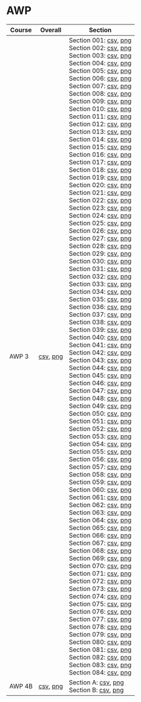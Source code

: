 # AWP

| Course | Overall | Section |
| ------ | ------- | ------- |
| AWP 3 | [csv](https://github.com/UCSD-Historical-Enrollment-Data/2023Fall/blob/main/overall/AWP%203.csv), [png](https://raw.githubusercontent.com/UCSD-Historical-Enrollment-Data/2023Fall/main/plot_overall/AWP%203.png) | Section 001: [csv](https://github.com/UCSD-Historical-Enrollment-Data/2023Fall/blob/main/section/AWP%203_001.csv), [png](https://raw.githubusercontent.com/UCSD-Historical-Enrollment-Data/2023Fall/main/plot_section/AWP%203_001.png)<br>Section 002: [csv](https://github.com/UCSD-Historical-Enrollment-Data/2023Fall/blob/main/section/AWP%203_002.csv), [png](https://raw.githubusercontent.com/UCSD-Historical-Enrollment-Data/2023Fall/main/plot_section/AWP%203_002.png)<br>Section 003: [csv](https://github.com/UCSD-Historical-Enrollment-Data/2023Fall/blob/main/section/AWP%203_003.csv), [png](https://raw.githubusercontent.com/UCSD-Historical-Enrollment-Data/2023Fall/main/plot_section/AWP%203_003.png)<br>Section 004: [csv](https://github.com/UCSD-Historical-Enrollment-Data/2023Fall/blob/main/section/AWP%203_004.csv), [png](https://raw.githubusercontent.com/UCSD-Historical-Enrollment-Data/2023Fall/main/plot_section/AWP%203_004.png)<br>Section 005: [csv](https://github.com/UCSD-Historical-Enrollment-Data/2023Fall/blob/main/section/AWP%203_005.csv), [png](https://raw.githubusercontent.com/UCSD-Historical-Enrollment-Data/2023Fall/main/plot_section/AWP%203_005.png)<br>Section 006: [csv](https://github.com/UCSD-Historical-Enrollment-Data/2023Fall/blob/main/section/AWP%203_006.csv), [png](https://raw.githubusercontent.com/UCSD-Historical-Enrollment-Data/2023Fall/main/plot_section/AWP%203_006.png)<br>Section 007: [csv](https://github.com/UCSD-Historical-Enrollment-Data/2023Fall/blob/main/section/AWP%203_007.csv), [png](https://raw.githubusercontent.com/UCSD-Historical-Enrollment-Data/2023Fall/main/plot_section/AWP%203_007.png)<br>Section 008: [csv](https://github.com/UCSD-Historical-Enrollment-Data/2023Fall/blob/main/section/AWP%203_008.csv), [png](https://raw.githubusercontent.com/UCSD-Historical-Enrollment-Data/2023Fall/main/plot_section/AWP%203_008.png)<br>Section 009: [csv](https://github.com/UCSD-Historical-Enrollment-Data/2023Fall/blob/main/section/AWP%203_009.csv), [png](https://raw.githubusercontent.com/UCSD-Historical-Enrollment-Data/2023Fall/main/plot_section/AWP%203_009.png)<br>Section 010: [csv](https://github.com/UCSD-Historical-Enrollment-Data/2023Fall/blob/main/section/AWP%203_010.csv), [png](https://raw.githubusercontent.com/UCSD-Historical-Enrollment-Data/2023Fall/main/plot_section/AWP%203_010.png)<br>Section 011: [csv](https://github.com/UCSD-Historical-Enrollment-Data/2023Fall/blob/main/section/AWP%203_011.csv), [png](https://raw.githubusercontent.com/UCSD-Historical-Enrollment-Data/2023Fall/main/plot_section/AWP%203_011.png)<br>Section 012: [csv](https://github.com/UCSD-Historical-Enrollment-Data/2023Fall/blob/main/section/AWP%203_012.csv), [png](https://raw.githubusercontent.com/UCSD-Historical-Enrollment-Data/2023Fall/main/plot_section/AWP%203_012.png)<br>Section 013: [csv](https://github.com/UCSD-Historical-Enrollment-Data/2023Fall/blob/main/section/AWP%203_013.csv), [png](https://raw.githubusercontent.com/UCSD-Historical-Enrollment-Data/2023Fall/main/plot_section/AWP%203_013.png)<br>Section 014: [csv](https://github.com/UCSD-Historical-Enrollment-Data/2023Fall/blob/main/section/AWP%203_014.csv), [png](https://raw.githubusercontent.com/UCSD-Historical-Enrollment-Data/2023Fall/main/plot_section/AWP%203_014.png)<br>Section 015: [csv](https://github.com/UCSD-Historical-Enrollment-Data/2023Fall/blob/main/section/AWP%203_015.csv), [png](https://raw.githubusercontent.com/UCSD-Historical-Enrollment-Data/2023Fall/main/plot_section/AWP%203_015.png)<br>Section 016: [csv](https://github.com/UCSD-Historical-Enrollment-Data/2023Fall/blob/main/section/AWP%203_016.csv), [png](https://raw.githubusercontent.com/UCSD-Historical-Enrollment-Data/2023Fall/main/plot_section/AWP%203_016.png)<br>Section 017: [csv](https://github.com/UCSD-Historical-Enrollment-Data/2023Fall/blob/main/section/AWP%203_017.csv), [png](https://raw.githubusercontent.com/UCSD-Historical-Enrollment-Data/2023Fall/main/plot_section/AWP%203_017.png)<br>Section 018: [csv](https://github.com/UCSD-Historical-Enrollment-Data/2023Fall/blob/main/section/AWP%203_018.csv), [png](https://raw.githubusercontent.com/UCSD-Historical-Enrollment-Data/2023Fall/main/plot_section/AWP%203_018.png)<br>Section 019: [csv](https://github.com/UCSD-Historical-Enrollment-Data/2023Fall/blob/main/section/AWP%203_019.csv), [png](https://raw.githubusercontent.com/UCSD-Historical-Enrollment-Data/2023Fall/main/plot_section/AWP%203_019.png)<br>Section 020: [csv](https://github.com/UCSD-Historical-Enrollment-Data/2023Fall/blob/main/section/AWP%203_020.csv), [png](https://raw.githubusercontent.com/UCSD-Historical-Enrollment-Data/2023Fall/main/plot_section/AWP%203_020.png)<br>Section 021: [csv](https://github.com/UCSD-Historical-Enrollment-Data/2023Fall/blob/main/section/AWP%203_021.csv), [png](https://raw.githubusercontent.com/UCSD-Historical-Enrollment-Data/2023Fall/main/plot_section/AWP%203_021.png)<br>Section 022: [csv](https://github.com/UCSD-Historical-Enrollment-Data/2023Fall/blob/main/section/AWP%203_022.csv), [png](https://raw.githubusercontent.com/UCSD-Historical-Enrollment-Data/2023Fall/main/plot_section/AWP%203_022.png)<br>Section 023: [csv](https://github.com/UCSD-Historical-Enrollment-Data/2023Fall/blob/main/section/AWP%203_023.csv), [png](https://raw.githubusercontent.com/UCSD-Historical-Enrollment-Data/2023Fall/main/plot_section/AWP%203_023.png)<br>Section 024: [csv](https://github.com/UCSD-Historical-Enrollment-Data/2023Fall/blob/main/section/AWP%203_024.csv), [png](https://raw.githubusercontent.com/UCSD-Historical-Enrollment-Data/2023Fall/main/plot_section/AWP%203_024.png)<br>Section 025: [csv](https://github.com/UCSD-Historical-Enrollment-Data/2023Fall/blob/main/section/AWP%203_025.csv), [png](https://raw.githubusercontent.com/UCSD-Historical-Enrollment-Data/2023Fall/main/plot_section/AWP%203_025.png)<br>Section 026: [csv](https://github.com/UCSD-Historical-Enrollment-Data/2023Fall/blob/main/section/AWP%203_026.csv), [png](https://raw.githubusercontent.com/UCSD-Historical-Enrollment-Data/2023Fall/main/plot_section/AWP%203_026.png)<br>Section 027: [csv](https://github.com/UCSD-Historical-Enrollment-Data/2023Fall/blob/main/section/AWP%203_027.csv), [png](https://raw.githubusercontent.com/UCSD-Historical-Enrollment-Data/2023Fall/main/plot_section/AWP%203_027.png)<br>Section 028: [csv](https://github.com/UCSD-Historical-Enrollment-Data/2023Fall/blob/main/section/AWP%203_028.csv), [png](https://raw.githubusercontent.com/UCSD-Historical-Enrollment-Data/2023Fall/main/plot_section/AWP%203_028.png)<br>Section 029: [csv](https://github.com/UCSD-Historical-Enrollment-Data/2023Fall/blob/main/section/AWP%203_029.csv), [png](https://raw.githubusercontent.com/UCSD-Historical-Enrollment-Data/2023Fall/main/plot_section/AWP%203_029.png)<br>Section 030: [csv](https://github.com/UCSD-Historical-Enrollment-Data/2023Fall/blob/main/section/AWP%203_030.csv), [png](https://raw.githubusercontent.com/UCSD-Historical-Enrollment-Data/2023Fall/main/plot_section/AWP%203_030.png)<br>Section 031: [csv](https://github.com/UCSD-Historical-Enrollment-Data/2023Fall/blob/main/section/AWP%203_031.csv), [png](https://raw.githubusercontent.com/UCSD-Historical-Enrollment-Data/2023Fall/main/plot_section/AWP%203_031.png)<br>Section 032: [csv](https://github.com/UCSD-Historical-Enrollment-Data/2023Fall/blob/main/section/AWP%203_032.csv), [png](https://raw.githubusercontent.com/UCSD-Historical-Enrollment-Data/2023Fall/main/plot_section/AWP%203_032.png)<br>Section 033: [csv](https://github.com/UCSD-Historical-Enrollment-Data/2023Fall/blob/main/section/AWP%203_033.csv), [png](https://raw.githubusercontent.com/UCSD-Historical-Enrollment-Data/2023Fall/main/plot_section/AWP%203_033.png)<br>Section 034: [csv](https://github.com/UCSD-Historical-Enrollment-Data/2023Fall/blob/main/section/AWP%203_034.csv), [png](https://raw.githubusercontent.com/UCSD-Historical-Enrollment-Data/2023Fall/main/plot_section/AWP%203_034.png)<br>Section 035: [csv](https://github.com/UCSD-Historical-Enrollment-Data/2023Fall/blob/main/section/AWP%203_035.csv), [png](https://raw.githubusercontent.com/UCSD-Historical-Enrollment-Data/2023Fall/main/plot_section/AWP%203_035.png)<br>Section 036: [csv](https://github.com/UCSD-Historical-Enrollment-Data/2023Fall/blob/main/section/AWP%203_036.csv), [png](https://raw.githubusercontent.com/UCSD-Historical-Enrollment-Data/2023Fall/main/plot_section/AWP%203_036.png)<br>Section 037: [csv](https://github.com/UCSD-Historical-Enrollment-Data/2023Fall/blob/main/section/AWP%203_037.csv), [png](https://raw.githubusercontent.com/UCSD-Historical-Enrollment-Data/2023Fall/main/plot_section/AWP%203_037.png)<br>Section 038: [csv](https://github.com/UCSD-Historical-Enrollment-Data/2023Fall/blob/main/section/AWP%203_038.csv), [png](https://raw.githubusercontent.com/UCSD-Historical-Enrollment-Data/2023Fall/main/plot_section/AWP%203_038.png)<br>Section 039: [csv](https://github.com/UCSD-Historical-Enrollment-Data/2023Fall/blob/main/section/AWP%203_039.csv), [png](https://raw.githubusercontent.com/UCSD-Historical-Enrollment-Data/2023Fall/main/plot_section/AWP%203_039.png)<br>Section 040: [csv](https://github.com/UCSD-Historical-Enrollment-Data/2023Fall/blob/main/section/AWP%203_040.csv), [png](https://raw.githubusercontent.com/UCSD-Historical-Enrollment-Data/2023Fall/main/plot_section/AWP%203_040.png)<br>Section 041: [csv](https://github.com/UCSD-Historical-Enrollment-Data/2023Fall/blob/main/section/AWP%203_041.csv), [png](https://raw.githubusercontent.com/UCSD-Historical-Enrollment-Data/2023Fall/main/plot_section/AWP%203_041.png)<br>Section 042: [csv](https://github.com/UCSD-Historical-Enrollment-Data/2023Fall/blob/main/section/AWP%203_042.csv), [png](https://raw.githubusercontent.com/UCSD-Historical-Enrollment-Data/2023Fall/main/plot_section/AWP%203_042.png)<br>Section 043: [csv](https://github.com/UCSD-Historical-Enrollment-Data/2023Fall/blob/main/section/AWP%203_043.csv), [png](https://raw.githubusercontent.com/UCSD-Historical-Enrollment-Data/2023Fall/main/plot_section/AWP%203_043.png)<br>Section 044: [csv](https://github.com/UCSD-Historical-Enrollment-Data/2023Fall/blob/main/section/AWP%203_044.csv), [png](https://raw.githubusercontent.com/UCSD-Historical-Enrollment-Data/2023Fall/main/plot_section/AWP%203_044.png)<br>Section 045: [csv](https://github.com/UCSD-Historical-Enrollment-Data/2023Fall/blob/main/section/AWP%203_045.csv), [png](https://raw.githubusercontent.com/UCSD-Historical-Enrollment-Data/2023Fall/main/plot_section/AWP%203_045.png)<br>Section 046: [csv](https://github.com/UCSD-Historical-Enrollment-Data/2023Fall/blob/main/section/AWP%203_046.csv), [png](https://raw.githubusercontent.com/UCSD-Historical-Enrollment-Data/2023Fall/main/plot_section/AWP%203_046.png)<br>Section 047: [csv](https://github.com/UCSD-Historical-Enrollment-Data/2023Fall/blob/main/section/AWP%203_047.csv), [png](https://raw.githubusercontent.com/UCSD-Historical-Enrollment-Data/2023Fall/main/plot_section/AWP%203_047.png)<br>Section 048: [csv](https://github.com/UCSD-Historical-Enrollment-Data/2023Fall/blob/main/section/AWP%203_048.csv), [png](https://raw.githubusercontent.com/UCSD-Historical-Enrollment-Data/2023Fall/main/plot_section/AWP%203_048.png)<br>Section 049: [csv](https://github.com/UCSD-Historical-Enrollment-Data/2023Fall/blob/main/section/AWP%203_049.csv), [png](https://raw.githubusercontent.com/UCSD-Historical-Enrollment-Data/2023Fall/main/plot_section/AWP%203_049.png)<br>Section 050: [csv](https://github.com/UCSD-Historical-Enrollment-Data/2023Fall/blob/main/section/AWP%203_050.csv), [png](https://raw.githubusercontent.com/UCSD-Historical-Enrollment-Data/2023Fall/main/plot_section/AWP%203_050.png)<br>Section 051: [csv](https://github.com/UCSD-Historical-Enrollment-Data/2023Fall/blob/main/section/AWP%203_051.csv), [png](https://raw.githubusercontent.com/UCSD-Historical-Enrollment-Data/2023Fall/main/plot_section/AWP%203_051.png)<br>Section 052: [csv](https://github.com/UCSD-Historical-Enrollment-Data/2023Fall/blob/main/section/AWP%203_052.csv), [png](https://raw.githubusercontent.com/UCSD-Historical-Enrollment-Data/2023Fall/main/plot_section/AWP%203_052.png)<br>Section 053: [csv](https://github.com/UCSD-Historical-Enrollment-Data/2023Fall/blob/main/section/AWP%203_053.csv), [png](https://raw.githubusercontent.com/UCSD-Historical-Enrollment-Data/2023Fall/main/plot_section/AWP%203_053.png)<br>Section 054: [csv](https://github.com/UCSD-Historical-Enrollment-Data/2023Fall/blob/main/section/AWP%203_054.csv), [png](https://raw.githubusercontent.com/UCSD-Historical-Enrollment-Data/2023Fall/main/plot_section/AWP%203_054.png)<br>Section 055: [csv](https://github.com/UCSD-Historical-Enrollment-Data/2023Fall/blob/main/section/AWP%203_055.csv), [png](https://raw.githubusercontent.com/UCSD-Historical-Enrollment-Data/2023Fall/main/plot_section/AWP%203_055.png)<br>Section 056: [csv](https://github.com/UCSD-Historical-Enrollment-Data/2023Fall/blob/main/section/AWP%203_056.csv), [png](https://raw.githubusercontent.com/UCSD-Historical-Enrollment-Data/2023Fall/main/plot_section/AWP%203_056.png)<br>Section 057: [csv](https://github.com/UCSD-Historical-Enrollment-Data/2023Fall/blob/main/section/AWP%203_057.csv), [png](https://raw.githubusercontent.com/UCSD-Historical-Enrollment-Data/2023Fall/main/plot_section/AWP%203_057.png)<br>Section 058: [csv](https://github.com/UCSD-Historical-Enrollment-Data/2023Fall/blob/main/section/AWP%203_058.csv), [png](https://raw.githubusercontent.com/UCSD-Historical-Enrollment-Data/2023Fall/main/plot_section/AWP%203_058.png)<br>Section 059: [csv](https://github.com/UCSD-Historical-Enrollment-Data/2023Fall/blob/main/section/AWP%203_059.csv), [png](https://raw.githubusercontent.com/UCSD-Historical-Enrollment-Data/2023Fall/main/plot_section/AWP%203_059.png)<br>Section 060: [csv](https://github.com/UCSD-Historical-Enrollment-Data/2023Fall/blob/main/section/AWP%203_060.csv), [png](https://raw.githubusercontent.com/UCSD-Historical-Enrollment-Data/2023Fall/main/plot_section/AWP%203_060.png)<br>Section 061: [csv](https://github.com/UCSD-Historical-Enrollment-Data/2023Fall/blob/main/section/AWP%203_061.csv), [png](https://raw.githubusercontent.com/UCSD-Historical-Enrollment-Data/2023Fall/main/plot_section/AWP%203_061.png)<br>Section 062: [csv](https://github.com/UCSD-Historical-Enrollment-Data/2023Fall/blob/main/section/AWP%203_062.csv), [png](https://raw.githubusercontent.com/UCSD-Historical-Enrollment-Data/2023Fall/main/plot_section/AWP%203_062.png)<br>Section 063: [csv](https://github.com/UCSD-Historical-Enrollment-Data/2023Fall/blob/main/section/AWP%203_063.csv), [png](https://raw.githubusercontent.com/UCSD-Historical-Enrollment-Data/2023Fall/main/plot_section/AWP%203_063.png)<br>Section 064: [csv](https://github.com/UCSD-Historical-Enrollment-Data/2023Fall/blob/main/section/AWP%203_064.csv), [png](https://raw.githubusercontent.com/UCSD-Historical-Enrollment-Data/2023Fall/main/plot_section/AWP%203_064.png)<br>Section 065: [csv](https://github.com/UCSD-Historical-Enrollment-Data/2023Fall/blob/main/section/AWP%203_065.csv), [png](https://raw.githubusercontent.com/UCSD-Historical-Enrollment-Data/2023Fall/main/plot_section/AWP%203_065.png)<br>Section 066: [csv](https://github.com/UCSD-Historical-Enrollment-Data/2023Fall/blob/main/section/AWP%203_066.csv), [png](https://raw.githubusercontent.com/UCSD-Historical-Enrollment-Data/2023Fall/main/plot_section/AWP%203_066.png)<br>Section 067: [csv](https://github.com/UCSD-Historical-Enrollment-Data/2023Fall/blob/main/section/AWP%203_067.csv), [png](https://raw.githubusercontent.com/UCSD-Historical-Enrollment-Data/2023Fall/main/plot_section/AWP%203_067.png)<br>Section 068: [csv](https://github.com/UCSD-Historical-Enrollment-Data/2023Fall/blob/main/section/AWP%203_068.csv), [png](https://raw.githubusercontent.com/UCSD-Historical-Enrollment-Data/2023Fall/main/plot_section/AWP%203_068.png)<br>Section 069: [csv](https://github.com/UCSD-Historical-Enrollment-Data/2023Fall/blob/main/section/AWP%203_069.csv), [png](https://raw.githubusercontent.com/UCSD-Historical-Enrollment-Data/2023Fall/main/plot_section/AWP%203_069.png)<br>Section 070: [csv](https://github.com/UCSD-Historical-Enrollment-Data/2023Fall/blob/main/section/AWP%203_070.csv), [png](https://raw.githubusercontent.com/UCSD-Historical-Enrollment-Data/2023Fall/main/plot_section/AWP%203_070.png)<br>Section 071: [csv](https://github.com/UCSD-Historical-Enrollment-Data/2023Fall/blob/main/section/AWP%203_071.csv), [png](https://raw.githubusercontent.com/UCSD-Historical-Enrollment-Data/2023Fall/main/plot_section/AWP%203_071.png)<br>Section 072: [csv](https://github.com/UCSD-Historical-Enrollment-Data/2023Fall/blob/main/section/AWP%203_072.csv), [png](https://raw.githubusercontent.com/UCSD-Historical-Enrollment-Data/2023Fall/main/plot_section/AWP%203_072.png)<br>Section 073: [csv](https://github.com/UCSD-Historical-Enrollment-Data/2023Fall/blob/main/section/AWP%203_073.csv), [png](https://raw.githubusercontent.com/UCSD-Historical-Enrollment-Data/2023Fall/main/plot_section/AWP%203_073.png)<br>Section 074: [csv](https://github.com/UCSD-Historical-Enrollment-Data/2023Fall/blob/main/section/AWP%203_074.csv), [png](https://raw.githubusercontent.com/UCSD-Historical-Enrollment-Data/2023Fall/main/plot_section/AWP%203_074.png)<br>Section 075: [csv](https://github.com/UCSD-Historical-Enrollment-Data/2023Fall/blob/main/section/AWP%203_075.csv), [png](https://raw.githubusercontent.com/UCSD-Historical-Enrollment-Data/2023Fall/main/plot_section/AWP%203_075.png)<br>Section 076: [csv](https://github.com/UCSD-Historical-Enrollment-Data/2023Fall/blob/main/section/AWP%203_076.csv), [png](https://raw.githubusercontent.com/UCSD-Historical-Enrollment-Data/2023Fall/main/plot_section/AWP%203_076.png)<br>Section 077: [csv](https://github.com/UCSD-Historical-Enrollment-Data/2023Fall/blob/main/section/AWP%203_077.csv), [png](https://raw.githubusercontent.com/UCSD-Historical-Enrollment-Data/2023Fall/main/plot_section/AWP%203_077.png)<br>Section 078: [csv](https://github.com/UCSD-Historical-Enrollment-Data/2023Fall/blob/main/section/AWP%203_078.csv), [png](https://raw.githubusercontent.com/UCSD-Historical-Enrollment-Data/2023Fall/main/plot_section/AWP%203_078.png)<br>Section 079: [csv](https://github.com/UCSD-Historical-Enrollment-Data/2023Fall/blob/main/section/AWP%203_079.csv), [png](https://raw.githubusercontent.com/UCSD-Historical-Enrollment-Data/2023Fall/main/plot_section/AWP%203_079.png)<br>Section 080: [csv](https://github.com/UCSD-Historical-Enrollment-Data/2023Fall/blob/main/section/AWP%203_080.csv), [png](https://raw.githubusercontent.com/UCSD-Historical-Enrollment-Data/2023Fall/main/plot_section/AWP%203_080.png)<br>Section 081: [csv](https://github.com/UCSD-Historical-Enrollment-Data/2023Fall/blob/main/section/AWP%203_081.csv), [png](https://raw.githubusercontent.com/UCSD-Historical-Enrollment-Data/2023Fall/main/plot_section/AWP%203_081.png)<br>Section 082: [csv](https://github.com/UCSD-Historical-Enrollment-Data/2023Fall/blob/main/section/AWP%203_082.csv), [png](https://raw.githubusercontent.com/UCSD-Historical-Enrollment-Data/2023Fall/main/plot_section/AWP%203_082.png)<br>Section 083: [csv](https://github.com/UCSD-Historical-Enrollment-Data/2023Fall/blob/main/section/AWP%203_083.csv), [png](https://raw.githubusercontent.com/UCSD-Historical-Enrollment-Data/2023Fall/main/plot_section/AWP%203_083.png)<br>Section 084: [csv](https://github.com/UCSD-Historical-Enrollment-Data/2023Fall/blob/main/section/AWP%203_084.csv), [png](https://raw.githubusercontent.com/UCSD-Historical-Enrollment-Data/2023Fall/main/plot_section/AWP%203_084.png) |
| AWP 4B | [csv](https://github.com/UCSD-Historical-Enrollment-Data/2023Fall/blob/main/overall/AWP%204B.csv), [png](https://raw.githubusercontent.com/UCSD-Historical-Enrollment-Data/2023Fall/main/plot_overall/AWP%204B.png) | Section A: [csv](https://github.com/UCSD-Historical-Enrollment-Data/2023Fall/blob/main/section/AWP%204B_A.csv), [png](https://raw.githubusercontent.com/UCSD-Historical-Enrollment-Data/2023Fall/main/plot_section/AWP%204B_A.png)<br>Section B: [csv](https://github.com/UCSD-Historical-Enrollment-Data/2023Fall/blob/main/section/AWP%204B_B.csv), [png](https://raw.githubusercontent.com/UCSD-Historical-Enrollment-Data/2023Fall/main/plot_section/AWP%204B_B.png) |
